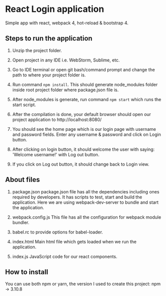 # React Login application

Simple app with react, webpack 4, hot-reload &amp; bootstrap 4.

## Steps to run the application

1. Unzip the project folder.

2. Open project in any IDE i.e. WebStorm, Sublime, etc.

3. Go to IDE terminal or open git bash/command prompt and change the path to where your project folder is.

4. Run command `npm install`. This should generate node_modules folder inside root project folder where package.json file is.

5. After node_modules is generate, run command `npm start` which runs the start script.

6. After the compilation is done, your default browser should open our project application to http://localhost:8080/

7. You should see the home page which is our login page with username and password fields. Enter any username &amp; password and click on Login button.

8. After clicking on login button, it should welcome the user with saying: 'Welcome username!' with Log out button.

9. If you click on Log out button, it should change back to Login view.


## About files

1. package.json
package.json file has all the dependencies including ones required by developers. It has scripts to test, start and build the application.
Here we are using webpack-dev-server to bundle and start the application.

2. webpack.config.js
This file has all the configuration for webpack module bundler.

3. babel.rc
to provide options for babel-loader.

4. index.html
Main html file which gets loaded when we run the application.

5. index.js
JavaScript code for our react components.


## How to install
You can use both npm or yarn, the version I used to create this project:
npm -> 3.10.8

